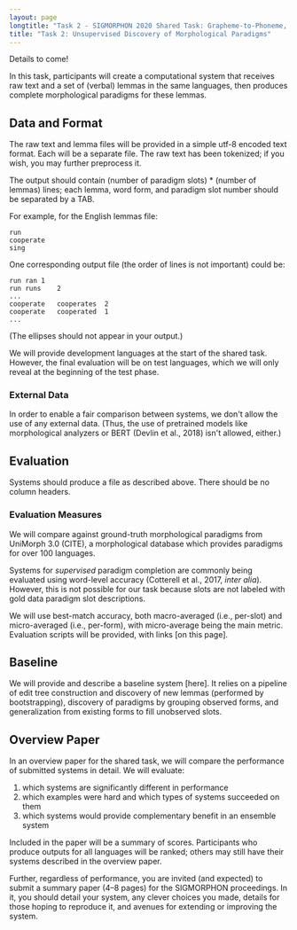 ```yaml
---
layout: page
longtitle: "Task 2 - SIGMORPHON 2020 Shared Task: Grapheme-to-Phoneme, Unsupervised Induction of Morphology, and Typologically Diverse Morphological Inflection"
title: "Task 2: Unsupervised Discovery of Morphological Paradigms"
---
```


Details to come!

In this task, participants will create a computational system that receives raw text and a set of (verbal) lemmas in the same languages, then produces complete morphological paradigms for these lemmas.

## Data and Format

The raw text and lemma files will be provided in a simple utf-8 encoded text format. Each will be a separate file. The raw text has been tokenized; if you wish, you may further preprocess it.

The output should contain (number of paradigm slots) * (number of lemmas) lines; each lemma, word form, and paradigm slot number should be separated by a TAB.

For example, for the English lemmas file:

    run
    cooperate
    sing
    
One corresponding output file (the order of lines is not important) could be:

    run	ran	1
    run	runs	2
    ...
    cooperate	cooperates	2
    cooperate	cooperated	1
    ...

(The ellipses should not appear in your output.)

We will provide development languages at the start of the shared task. However, the final evaluation will be on test languages, which we will only reveal at the beginning of the test phase.

###  External Data

In order to enable a fair comparison between systems, we don't allow the use of any external data. (Thus, the use of pretrained models like morphological analyzers or BERT (Devlin et al., 2018) isn't allowed, either.)

## Evaluation

Systems should produce a file as described above. There should be no column headers.

### Evaluation Measures

We will compare against ground-truth morphological paradigms from UniMorph 3.0 (CITE), a morphological database which provides paradigms for over 100 languages.

Systems for *supervised* paradigm completion are commonly being evaluated using word-level accuracy (Cotterell et al., 2017, *inter alia*).  However, this is not possible for our task because slots are not labeled with gold data paradigm slot descriptions.

We will use best-match accuracy, both macro-averaged (i.e., per-slot) and micro-averaged (i.e., per-form), with micro-average being the main metric. Evaluation scripts will be provided, with links [on this page].

## Baseline

We will provide and describe a baseline system [here]. It relies on a pipeline of edit tree construction and discovery of new lemmas (performed by bootstrapping), discovery of paradigms by grouping observed forms, and generalization from existing forms to fill unobserved slots.

## Overview Paper

In an overview paper for the shared task, we will compare the performance of submitted systems in detail. We will evaluate:

1. which systems are significantly different in performance
1. which examples were hard and which types of systems succeeded on them
1. which systems would provide complementary benefit in an ensemble system

Included in the paper will be a summary of scores. Participants who produce outputs for all languages will be ranked; others may still have their systems described in the overview paper.

Further, regardless of performance, you are invited (and expected) to submit a summary paper (4–8 pages) for the SIGMORPHON proceedings. In it, you should detail your system, any clever choices you made, details for those hoping to reproduce it, and avenues for extending or improving the system.

